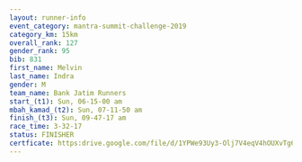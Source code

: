 ```yaml
---
layout: runner-info 
event_category: mantra-summit-challenge-2019 
category_km: 15km 
overall_rank: 127
gender_rank: 95
bib: 831
first_name: Melvin
last_name: Indra
gender: M
team_name: Bank Jatim Runners
start_(t1): Sun, 06-15-00 am
mbah_kamad_(t2): Sun, 07-11-50 am
finish_(t3): Sun, 09-47-17 am
race_time: 3-32-17
status: FINISHER
certficate: https:drive.google.com/file/d/1YPWe93Uy3-Olj7V4eqV4hOUXvTg60f8c/view?usp=sharing
---
```

